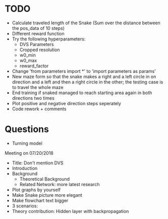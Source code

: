 # TODO

- Calculate traveled length of the Snake (Sum over the distance between the pos_data of 10 steps)
- Different reward function
- Try the following hyperparameters:
  - DVS Parameters
  - Cropped resolution
  - w0_min
  - w0_max
  - reward_factor
- Change 'from parameters import \*' to 'import parameters as params'
- New maze form so that the snake makes a right and a left circle in on direction and a left and then a right circle in the other; the testing case is to travel the whole maze
- End training if snaked managed to reach starting area again in both directions two times
- Plot positive and negative direction steps seperately
- Code rework + comments

# Questions
- Turning model

Meeting on 07/20/2018
- Title: Don't mention DVS
- Introduction
- Background
  - Theoretical Background
  - Related Network: more latest research
- Plot graphs by yourself
- Make Snake picture more elegant
- Make flowchart text bigger
- 3 scenarios:
- Theory contribution: Hidden layer with backpropagation
